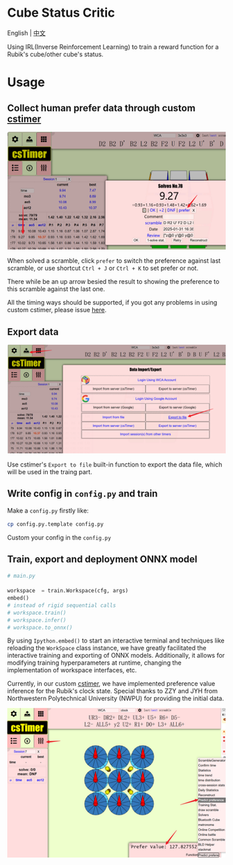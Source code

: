# Cube Status Critic

English | [中文](./README_CN.md)


Using IRL(Inverse Reinforcement Learning) to train a reward function for a Rubik's cube/other cube's status.

# Usage

## Collect human prefer data through custom [cstimer](https://alex-beng.github.io/cstimer/)

![set prefer](./pics/1.png)

When solved a scramble, click `prefer` to switch the preference against last scramble, or use shortcut `Ctrl + J` or `Ctrl + K` to set prefer or not.


There while be an up arrow besied the result to showing the preference to this scramble against the last one.


All the timing ways should be supported, if you got any problems in using custom cstimer, please issue [here](https://github.com/Alex-Beng/CubeStatusCritic/issues).

## Export data

![export data](./pics/2.png)

Use cstimer's `Export to file` built-in function to export the data file, which will be used in the traing part.


## Write config in `config.py` and train

Make a `config.py` firstly like:
```bash
cp config.py.template config.py
```

Custom your config in the `config.py`


## Train, export and deployment ONNX model

```python
# main.py

workspace  = train.Workspace(cfg, args)
embed() 
# instead of rigid sequential calls
# workspace.train()
# workspace.infer()
# workspace.to_onnx()
```

By using `Ipython.embed()` to start an interactive terminal and techniques like reloading the `WorkSpace` class instance, we have greatly facilitated the interactive training and exporting of ONNX models. Additionally, it allows for modifying training hyperparameters at runtime, changing the implementation of workspace interfaces, etc.


Currently, in our custom [cstimer](https://alex-beng.github.io/cstimer/), we have implemented preference value inference for the Rubik's clock state. Special thanks to ZZY and JYH from Northwestern Polytechnical University (NWPU) for providing the initial data.

![clock demo](./pics/3.png)
